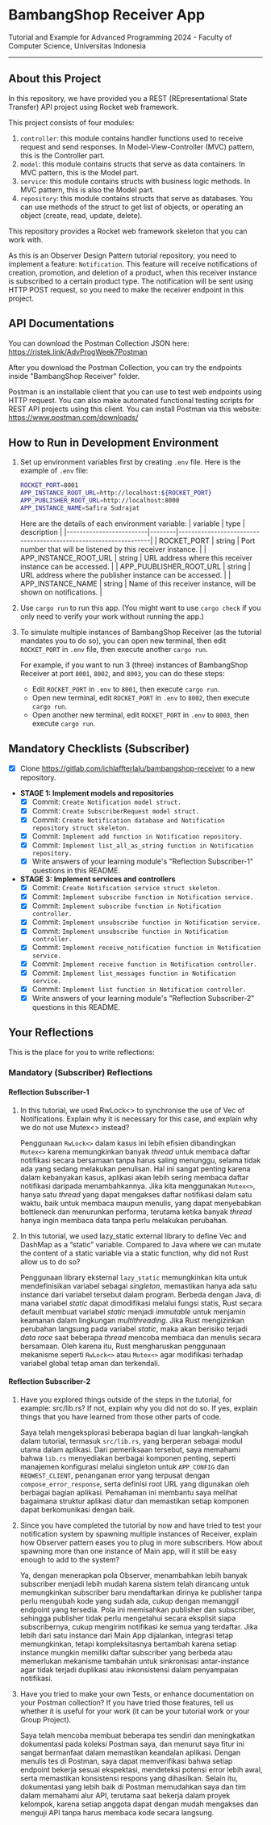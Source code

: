 # BambangShop Receiver App
Tutorial and Example for Advanced Programming 2024 - Faculty of Computer Science, Universitas Indonesia

---

## About this Project
In this repository, we have provided you a REST (REpresentational State Transfer) API project using Rocket web framework.

This project consists of four modules:
1.  `controller`: this module contains handler functions used to receive request and send responses.
    In Model-View-Controller (MVC) pattern, this is the Controller part.
2.  `model`: this module contains structs that serve as data containers.
    In MVC pattern, this is the Model part.
3.  `service`: this module contains structs with business logic methods.
    In MVC pattern, this is also the Model part.
4.  `repository`: this module contains structs that serve as databases.
    You can use methods of the struct to get list of objects, or operating an object (create, read, update, delete).

This repository provides a Rocket web framework skeleton that you can work with.

As this is an Observer Design Pattern tutorial repository, you need to implement a feature: `Notification`.
This feature will receive notifications of creation, promotion, and deletion of a product, when this receiver instance is subscribed to a certain product type.
The notification will be sent using HTTP POST request, so you need to make the receiver endpoint in this project.

## API Documentations

You can download the Postman Collection JSON here: https://ristek.link/AdvProgWeek7Postman

After you download the Postman Collection, you can try the endpoints inside "BambangShop Receiver" folder.

Postman is an installable client that you can use to test web endpoints using HTTP request.
You can also make automated functional testing scripts for REST API projects using this client.
You can install Postman via this website: https://www.postman.com/downloads/

## How to Run in Development Environment
1.  Set up environment variables first by creating `.env` file.
    Here is the example of `.env` file:
    ```bash
    ROCKET_PORT=8001
    APP_INSTANCE_ROOT_URL=http://localhost:${ROCKET_PORT}
    APP_PUBLISHER_ROOT_URL=http://localhost:8000
    APP_INSTANCE_NAME=Safira Sudrajat
    ```
    Here are the details of each environment variable:
    | variable                | type   | description                                                     |
    |-------------------------|--------|-----------------------------------------------------------------|
    | ROCKET_PORT             | string | Port number that will be listened by this receiver instance.    |
    | APP_INSTANCE_ROOT_URL   | string | URL address where this receiver instance can be accessed.       |
    | APP_PUUBLISHER_ROOT_URL | string | URL address where the publisher instance can be accessed.       |
    | APP_INSTANCE_NAME       | string | Name of this receiver instance, will be shown on notifications. |
2.  Use `cargo run` to run this app.
    (You might want to use `cargo check` if you only need to verify your work without running the app.)
3.  To simulate multiple instances of BambangShop Receiver (as the tutorial mandates you to do so),
    you can open new terminal, then edit `ROCKET_PORT` in `.env` file, then execute another `cargo run`.

    For example, if you want to run 3 (three) instances of BambangShop Receiver at port `8001`, `8002`, and `8003`, you can do these steps:
    -   Edit `ROCKET_PORT` in `.env` to `8001`, then execute `cargo run`.
    -   Open new terminal, edit `ROCKET_PORT` in `.env` to `8002`, then execute `cargo run`.
    -   Open another new terminal, edit `ROCKET_PORT` in `.env` to `8003`, then execute `cargo run`.

## Mandatory Checklists (Subscriber)
-   [x] Clone https://gitlab.com/ichlaffterlalu/bambangshop-receiver to a new repository.
-   **STAGE 1: Implement models and repositories**
    -   [x] Commit: `Create Notification model struct.`
    -   [x] Commit: `Create SubscriberRequest model struct.`
    -   [x] Commit: `Create Notification database and Notification repository struct skeleton.`
    -   [x] Commit: `Implement add function in Notification repository.`
    -   [x] Commit: `Implement list_all_as_string function in Notification repository.`
    -   [x] Write answers of your learning module's "Reflection Subscriber-1" questions in this README.
-   **STAGE 3: Implement services and controllers**
    -   [x] Commit: `Create Notification service struct skeleton.`
    -   [x] Commit: `Implement subscribe function in Notification service.`
    -   [x] Commit: `Implement subscribe function in Notification controller.`
    -   [x] Commit: `Implement unsubscribe function in Notification service.`
    -   [x] Commit: `Implement unsubscribe function in Notification controller.`
    -   [x] Commit: `Implement receive_notification function in Notification service.`
    -   [x] Commit: `Implement receive function in Notification controller.`
    -   [x] Commit: `Implement list_messages function in Notification service.`
    -   [x] Commit: `Implement list function in Notification controller.`
    -   [x] Write answers of your learning module's "Reflection Subscriber-2" questions in this README.

## Your Reflections
This is the place for you to write reflections:

### Mandatory (Subscriber) Reflections

#### Reflection Subscriber-1

1. In this tutorial, we used RwLock<> to synchronise the use of Vec of Notifications. Explain why it is necessary for this case, and explain why we do not use Mutex<> instead?

    Penggunaan `RwLock<>` dalam kasus ini lebih efisien dibandingkan `Mutex<>` karena memungkinkan banyak *thread* untuk membaca daftar notifikasi secara bersamaan tanpa harus saling menunggu, selama tidak ada yang sedang melakukan penulisan. Hal ini sangat penting karena dalam kebanyakan kasus, aplikasi akan lebih sering membaca daftar notifikasi daripada menambahkannya. Jika kita menggunakan `Mutex<>`, hanya satu *thread* yang dapat mengakses daftar notifikasi dalam satu waktu, baik untuk membaca maupun menulis, yang dapat menyebabkan bottleneck dan menurunkan performa, terutama ketika banyak *thread* hanya ingin membaca data tanpa perlu melakukan perubahan.

2. In this tutorial, we used lazy_static external library to define Vec and DashMap as a “static” variable. Compared to Java where we can mutate the content of a static variable via a static function, why did not Rust allow us to do so?

    Penggunaan library eksternal `lazy_static` memungkinkan kita untuk mendefinisikan variabel sebagai *singleton*, memastikan hanya ada satu instance dari variabel tersebut dalam program. Berbeda dengan Java, di mana variabel *static* dapat dimodifikasi melalui fungsi statis, Rust secara default membuat variabel *static* menjadi *immutable* untuk menjamin keamanan dalam lingkungan *multithreading*. Jika Rust mengizinkan perubahan langsung pada variabel *static*, maka akan berisiko terjadi *data race* saat beberapa *thread* mencoba membaca dan menulis secara bersamaan. Oleh karena itu, Rust mengharuskan penggunaan mekanisme seperti `RwLock<>` atau `Mutex<>` agar modifikasi terhadap variabel global tetap aman dan terkendali.

#### Reflection Subscriber-2

1. Have you explored things outside of the steps in the tutorial, for example: src/lib.rs? If not, explain why you did not do so. If yes, explain things that you have learned from those other parts of code.

    Saya telah mengeksplorasi beberapa bagian di luar langkah-langkah dalam tutorial, termasuk `src/lib.rs`, yang berperan sebagai modul utama dalam aplikasi. Dari pemeriksaan tersebut, saya memahami bahwa `lib.rs` menyediakan berbagai komponen penting, seperti manajemen konfigurasi melalui singleton untuk `APP_CONFIG` dan `REQWEST_CLIENT`, penanganan error yang terpusat dengan `compose_error_response`, serta definisi root URL yang digunakan oleh berbagai bagian aplikasi. Pemahaman ini membantu saya melihat bagaimana struktur aplikasi diatur dan memastikan setiap komponen dapat berkomunikasi dengan baik.

2. Since you have completed the tutorial by now and have tried to test your notification system by spawning multiple instances of Receiver, explain how Observer pattern eases you to plug in more subscribers. How about spawning more than one instance of Main app, will it still be easy enough to add to the system?

    Ya, dengan menerapkan pola Observer, menambahkan lebih banyak subscriber menjadi lebih mudah karena sistem telah dirancang untuk memungkinkan subscriber baru mendaftarkan dirinya ke publisher tanpa perlu mengubah kode yang sudah ada, cukup dengan memanggil endpoint yang tersedia. Pola ini memisahkan publisher dan subscriber, sehingga publisher tidak perlu mengetahui secara eksplisit siapa subscribernya, cukup mengirim notifikasi ke semua yang terdaftar. Jika lebih dari satu instance dari Main App dijalankan, integrasi tetap memungkinkan, tetapi kompleksitasnya bertambah karena setiap instance mungkin memiliki daftar subscriber yang berbeda atau memerlukan mekanisme tambahan untuk sinkronisasi antar-instance agar tidak terjadi duplikasi atau inkonsistensi dalam penyampaian notifikasi.

3. Have you tried to make your own Tests, or enhance documentation on your Postman collection? If you have tried those features, tell us whether it is useful for your work (it can be your tutorial work or your Group Project).

    Saya telah mencoba membuat beberapa tes sendiri dan meningkatkan dokumentasi pada koleksi Postman saya, dan menurut saya fitur ini sangat bermanfaat dalam memastikan keandalan aplikasi. Dengan menulis tes di Postman, saya dapat memverifikasi bahwa setiap endpoint bekerja sesuai ekspektasi, mendeteksi potensi error lebih awal, serta memastikan konsistensi respons yang dihasilkan. Selain itu, dokumentasi yang lebih baik di Postman memudahkan saya dan tim dalam memahami alur API, terutama saat bekerja dalam proyek kelompok, karena setiap anggota dapat dengan mudah mengakses dan menguji API tanpa harus membaca kode secara langsung.
